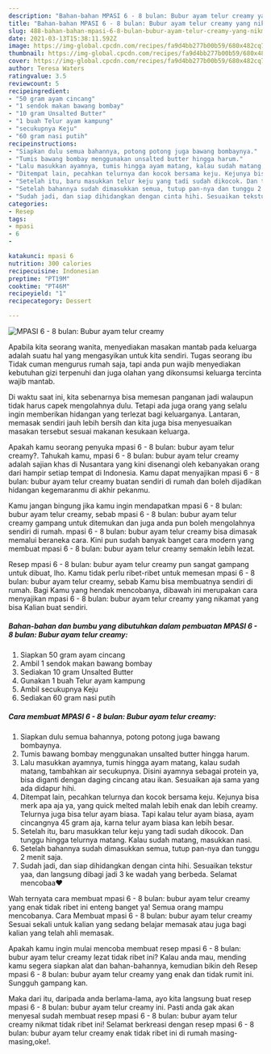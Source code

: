 ```yaml
---
description: "Bahan-bahan MPASI 6 - 8 bulan: Bubur ayam telur creamy yang nikmat Untuk Jualan"
title: "Bahan-bahan MPASI 6 - 8 bulan: Bubur ayam telur creamy yang nikmat Untuk Jualan"
slug: 488-bahan-bahan-mpasi-6-8-bulan-bubur-ayam-telur-creamy-yang-nikmat-untuk-jualan
date: 2021-03-13T15:38:11.592Z
image: https://img-global.cpcdn.com/recipes/fa9d4bb277b00b59/680x482cq70/mpasi-6-8-bulan-bubur-ayam-telur-creamy-foto-resep-utama.jpg
thumbnail: https://img-global.cpcdn.com/recipes/fa9d4bb277b00b59/680x482cq70/mpasi-6-8-bulan-bubur-ayam-telur-creamy-foto-resep-utama.jpg
cover: https://img-global.cpcdn.com/recipes/fa9d4bb277b00b59/680x482cq70/mpasi-6-8-bulan-bubur-ayam-telur-creamy-foto-resep-utama.jpg
author: Teresa Waters
ratingvalue: 3.5
reviewcount: 5
recipeingredient:
- "50 gram ayam cincang"
- "1 sendok makan bawang bombay"
- "10 gram Unsalted Butter"
- "1 buah Telur ayam kampung"
- "secukupnya Keju"
- "60 gram nasi putih"
recipeinstructions:
- "Siapkan dulu semua bahannya, potong potong juga bawang bombaynya."
- "Tumis bawang bombay menggunakan unsalted butter hingga harum."
- "Lalu masukkan ayamnya, tumis hingga ayam matang, kalau sudah matang, tambahkan air secukupnya. Disini ayamnya sebagai protein ya, bisa diganti dengan daging cincang atau ikan. Sesuaikan aja sama yang ada didapur hihi."
- "Ditempat lain, pecahkan telurnya dan kocok bersama keju. Kejunya bisa merk apa aja ya, yang quick melted malah lebih enak dan lebih creamy. Telurnya juga bisa telur ayam biasa. Tapi kalau telur ayam biasa, ayam cincangnya 45 gram aja, karna telur ayam biasa kan lebih besar."
- "Setelah itu, baru masukkan telur keju yang tadi sudah dikocok. Dan tunggu hingga telurnya matang. Kalau sudah matang, masukkan nasi."
- "Setelah bahannya sudah dimasukkan semua, tutup pan-nya dan tunggu 2 menit saja."
- "Sudah jadi, dan siap dihidangkan dengan cinta hihi. Sesuaikan tekstur yaa, dan langsung dibagi jadi 3 ke wadah yang berbeda. Selamat mencobaa❤"
categories:
- Resep
tags:
- mpasi
- 6
- 

katakunci: mpasi 6  
nutrition: 300 calories
recipecuisine: Indonesian
preptime: "PT19M"
cooktime: "PT46M"
recipeyield: "1"
recipecategory: Dessert

---
```



![MPASI 6 - 8 bulan: Bubur ayam telur creamy](https://img-global.cpcdn.com/recipes/fa9d4bb277b00b59/680x482cq70/mpasi-6-8-bulan-bubur-ayam-telur-creamy-foto-resep-utama.jpg)

Apabila kita seorang wanita, menyediakan masakan mantab pada keluarga adalah suatu hal yang mengasyikan untuk kita sendiri. Tugas seorang ibu Tidak cuman mengurus rumah saja, tapi anda pun wajib menyediakan kebutuhan gizi terpenuhi dan juga olahan yang dikonsumsi keluarga tercinta wajib mantab.

Di waktu  saat ini, kita sebenarnya bisa memesan panganan jadi walaupun tidak harus capek mengolahnya dulu. Tetapi ada juga orang yang selalu ingin memberikan hidangan yang terlezat bagi keluarganya. Lantaran, memasak sendiri jauh lebih bersih dan kita juga bisa menyesuaikan masakan tersebut sesuai makanan kesukaan keluarga. 



Apakah kamu seorang penyuka mpasi 6 - 8 bulan: bubur ayam telur creamy?. Tahukah kamu, mpasi 6 - 8 bulan: bubur ayam telur creamy adalah sajian khas di Nusantara yang kini disenangi oleh kebanyakan orang dari hampir setiap tempat di Indonesia. Kamu dapat menyajikan mpasi 6 - 8 bulan: bubur ayam telur creamy buatan sendiri di rumah dan boleh dijadikan hidangan kegemaranmu di akhir pekanmu.

Kamu jangan bingung jika kamu ingin mendapatkan mpasi 6 - 8 bulan: bubur ayam telur creamy, sebab mpasi 6 - 8 bulan: bubur ayam telur creamy gampang untuk ditemukan dan juga anda pun boleh mengolahnya sendiri di rumah. mpasi 6 - 8 bulan: bubur ayam telur creamy bisa dimasak memalui beraneka cara. Kini pun sudah banyak banget cara modern yang membuat mpasi 6 - 8 bulan: bubur ayam telur creamy semakin lebih lezat.

Resep mpasi 6 - 8 bulan: bubur ayam telur creamy pun sangat gampang untuk dibuat, lho. Kamu tidak perlu ribet-ribet untuk memesan mpasi 6 - 8 bulan: bubur ayam telur creamy, sebab Kamu bisa membuatnya sendiri di rumah. Bagi Kamu yang hendak mencobanya, dibawah ini merupakan cara menyajikan mpasi 6 - 8 bulan: bubur ayam telur creamy yang nikamat yang bisa Kalian buat sendiri.

<!--inarticleads1-->

##### Bahan-bahan dan bumbu yang dibutuhkan dalam pembuatan MPASI 6 - 8 bulan: Bubur ayam telur creamy:

1. Siapkan 50 gram ayam cincang
1. Ambil 1 sendok makan bawang bombay
1. Sediakan 10 gram Unsalted Butter
1. Gunakan 1 buah Telur ayam kampung
1. Ambil secukupnya Keju
1. Sediakan 60 gram nasi putih




<!--inarticleads2-->

##### Cara membuat MPASI 6 - 8 bulan: Bubur ayam telur creamy:

1. Siapkan dulu semua bahannya, potong potong juga bawang bombaynya.
1. Tumis bawang bombay menggunakan unsalted butter hingga harum.
1. Lalu masukkan ayamnya, tumis hingga ayam matang, kalau sudah matang, tambahkan air secukupnya. Disini ayamnya sebagai protein ya, bisa diganti dengan daging cincang atau ikan. Sesuaikan aja sama yang ada didapur hihi.
1. Ditempat lain, pecahkan telurnya dan kocok bersama keju. Kejunya bisa merk apa aja ya, yang quick melted malah lebih enak dan lebih creamy. Telurnya juga bisa telur ayam biasa. Tapi kalau telur ayam biasa, ayam cincangnya 45 gram aja, karna telur ayam biasa kan lebih besar.
1. Setelah itu, baru masukkan telur keju yang tadi sudah dikocok. Dan tunggu hingga telurnya matang. Kalau sudah matang, masukkan nasi.
1. Setelah bahannya sudah dimasukkan semua, tutup pan-nya dan tunggu 2 menit saja.
1. Sudah jadi, dan siap dihidangkan dengan cinta hihi. Sesuaikan tekstur yaa, dan langsung dibagi jadi 3 ke wadah yang berbeda. Selamat mencobaa❤




Wah ternyata cara membuat mpasi 6 - 8 bulan: bubur ayam telur creamy yang enak tidak ribet ini enteng banget ya! Semua orang mampu mencobanya. Cara Membuat mpasi 6 - 8 bulan: bubur ayam telur creamy Sesuai sekali untuk kalian yang sedang belajar memasak atau juga bagi kalian yang telah ahli memasak.

Apakah kamu ingin mulai mencoba membuat resep mpasi 6 - 8 bulan: bubur ayam telur creamy lezat tidak ribet ini? Kalau anda mau, mending kamu segera siapkan alat dan bahan-bahannya, kemudian bikin deh Resep mpasi 6 - 8 bulan: bubur ayam telur creamy yang enak dan tidak rumit ini. Sungguh gampang kan. 

Maka dari itu, daripada anda berlama-lama, ayo kita langsung buat resep mpasi 6 - 8 bulan: bubur ayam telur creamy ini. Pasti anda gak akan menyesal sudah membuat resep mpasi 6 - 8 bulan: bubur ayam telur creamy nikmat tidak ribet ini! Selamat berkreasi dengan resep mpasi 6 - 8 bulan: bubur ayam telur creamy enak tidak ribet ini di rumah masing-masing,oke!.

